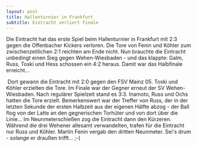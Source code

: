 ```yaml
---
layout: post
title: Hallenturnier in Frankfurt
subtitle: Eintracht verliert Finale
---
```


Die Eintracht hat das erste Spiel beim Hallenturnier in Frankfurt mit 2:3 gegen die Offenbacher Kickers verloren. Die Tore von Fenin und Köhler zum zwischenzeitlichen 2:1 reichten am Ende nicht. Nun brauchte die Eintracht unbedingt einen Sieg gegen Wehen-Wiesbaden - und das klappte: Galm, Russ, Toski und Hess schossen ein 4:2 heraus. Damit war das Halbfinale erreicht...

 Dort gewann die Eintracht mit 2:0 gegen den FSV Mainz 05. Toski und Köhler erzielten die Tore. Im Finale war der Gegner erneut der SV Wehen-Wiesbaden. Nach regulärer Spielzeit stand es 3:3. Inamoto, Russ und Ochs hatten die Tore erzielt. Bemerkenswert war der Treffer von Russ, der in der letzten Sekunde der ersten Halbzeit aus der eigenen Hälfte abzog - der Ball flog von der Latte an den gegnerischen Torhüter und von dort über die Linie... Im Neunmeterschießen zog die Eintracht dann den Kürzeren. Während die drei Wehener allesamt verwandelten, trafen für die Eintracht nur Russ und Köhler. Martin Fenin vergab den dritten Neunmeter. Sei's drum - solange er draußen trifft... ;-)
